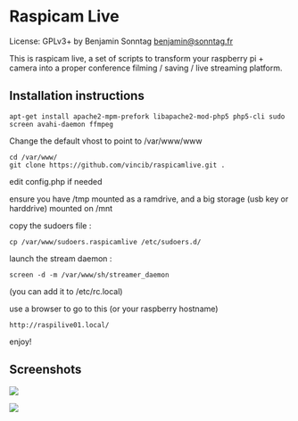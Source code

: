 Raspicam Live
=============

License: GPLv3+ by Benjamin Sonntag <benjamin@sonntag.fr>

This is raspicam live, a set of scripts to transform your raspberry pi + camera into a proper conference filming / saving / live streaming platform.

Installation instructions
-------------------------

    apt-get install apache2-mpm-prefork libapache2-mod-php5 php5-cli sudo screen avahi-daemon ffmpeg 

Change the default vhost to point to /var/www/www

    cd /var/www/
    git clone https://github.com/vincib/raspicamlive.git .

edit config.php if needed 

ensure you have /tmp mounted as a ramdrive, and a big storage (usb key or harddrive) mounted on /mnt

copy the sudoers file : 

    cp /var/www/sudoers.raspicamlive /etc/sudoers.d/

launch the stream daemon :

    screen -d -m /var/www/sh/streamer_daemon

(you can add it to /etc/rc.local)

use a browser to go to this (or your raspberry hostname)

    http://raspilive01.local/ 

enjoy!

Screenshots
-----------

![](https://github.com/vincib/raspicamlive/blob/master/doc/cap1.png)

![](https://github.com/vincib/raspicamlive/blob/master/doc/cap2.png)


